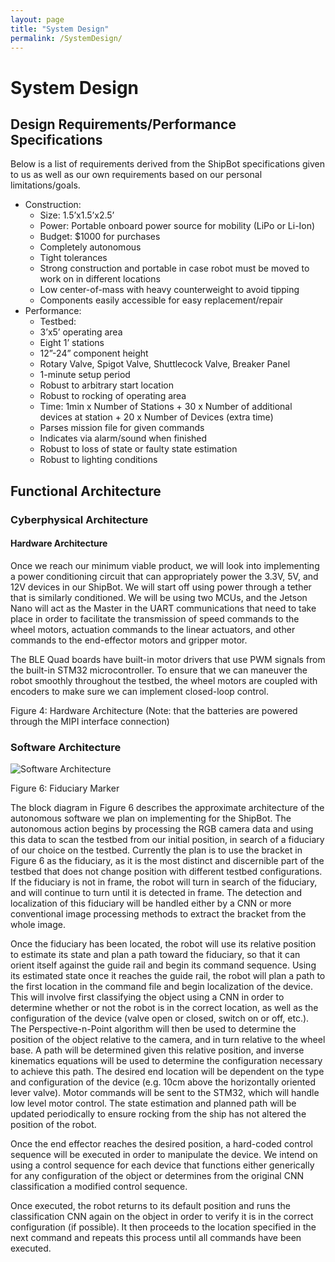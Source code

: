 ```yaml
---
layout: page
title: "System Design"
permalink: /SystemDesign/
---
```


# System Design
## Design Requirements/Performance Specifications
Below is a list of requirements derived from the ShipBot specifications given to us as well as our own requirements based on our personal limitations/goals.
- Construction:
  - Size: 1.5’x1.5’x2.5’
  - Power: Portable onboard power source for mobility (LiPo or Li-Ion)
  - Budget: $1000 for purchases
  - Completely autonomous
  - Tight tolerances
  - Strong construction and portable in case robot must be moved to work on in different locations
  - Low center-of-mass with heavy counterweight to avoid tipping
  - Components easily accessible for easy replacement/repair
- Performance:
  - Testbed:
  - 3’x5’ operating area
  - Eight 1’ stations
  - 12”-24” component height
  - Rotary Valve, Spigot Valve, Shuttlecock Valve, Breaker Panel
  - 1-minute setup period
  - Robust to arbitrary start location
  - Robust to rocking of operating area
  - Time: 1min x Number of Stations + 30 x Number of additional devices at station + 20 x Number of Devices (extra time)
  - Parses mission file for given commands
  - Indicates via alarm/sound when finished
  - Robust to loss of state or faulty state estimation
  - Robust to lighting conditions

## Functional Architecture

### Cyberphysical Architecture
#### Hardware Architecture
Once we reach our minimum viable product, we will look into implementing a power conditioning circuit that can appropriately power the 3.3V, 5V, and 12V devices in our ShipBot. We will start off using power through a tether that is similarly conditioned. We will be using two MCUs, and the Jetson Nano will act as the Master in the UART communications that need to take place in order to facilitate the transmission of speed commands to the wheel motors, actuation commands to the linear actuators, and other commands to the end-effector motors and gripper motor.

The BLE Quad boards have built-in motor drivers that use PWM signals from the built-in STM32 microcontroller. To ensure that we can maneuver the robot smoothly throughout the testbed, the wheel motors are coupled with encoders to make sure we can implement closed-loop control.

Figure 4: Hardware Architecture
(Note: that the batteries are powered through the MIPI interface connection)
### Software Architecture

![Software Architecture](/iamges/SoftwareArchitecture.png "Software Architecture Flowchart")

Figure 6: Fiduciary Marker

The block diagram in Figure 6 describes the approximate architecture of the autonomous software we plan on implementing for the ShipBot. The autonomous action begins by processing the RGB camera data and using this data to scan the testbed from our initial position, in search of a fiduciary of our choice on the testbed. Currently the plan is to use the bracket in Figure 6 as the fiduciary, as it is the most distinct and discernible part of the testbed that does not change position with different testbed configurations. If the fiduciary is not in frame, the robot will turn in search of the fiduciary, and will continue to turn until it is detected in frame. The detection and localization of this fiduciary will be handled either by a CNN or more conventional image processing methods to extract the bracket from the whole image.

Once the fiduciary has been located, the robot will use its relative position to estimate its state and plan a path toward the fiduciary, so that it can orient itself against the guide rail and begin its command sequence. Using its estimated state once it reaches the guide rail, the robot will plan a path to the first location in the command file and begin localization of the device. This will involve first classifying the object using a CNN in order to determine whether or not the robot is in the correct location, as well as the configuration of the device (valve open or closed, switch on or off, etc.). The Perspective-n-Point algorithm will then be used to determine the position of the object relative to the camera, and in turn relative to the wheel base. A path will be determined given this relative position, and inverse kinematics equations will be used to determine the configuration necessary to achieve this path. The desired end location will be dependent on the type and configuration of the device (e.g. 10cm above the horizontally oriented lever valve). Motor commands will be sent to the STM32, which will handle low level motor control. The state estimation and planned path will be updated periodically to ensure rocking from the ship has not altered the position of the robot. 

Once the end effector reaches the desired position, a hard-coded control sequence will be executed in order to manipulate the device. We intend on using a control sequence for each device that functions either generically for any configuration of the object or determines from the original CNN classification a modified control sequence.

Once executed, the robot returns to its default position and runs the classification CNN again on the object in order to verify it is in the correct configuration (if possible). It then proceeds to the location specified in the next command and repeats this process until all commands have been executed. 

